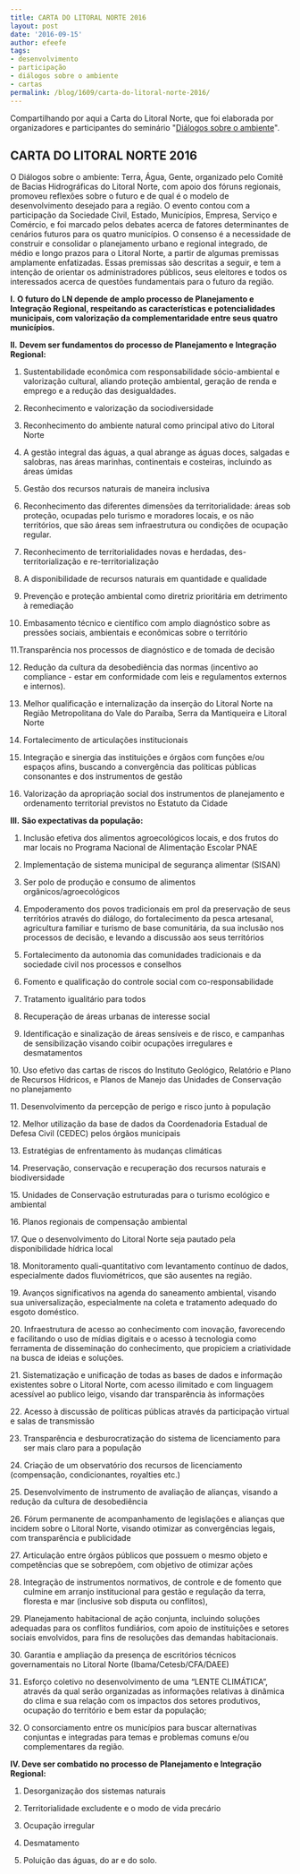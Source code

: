 ```yaml
---
title: CARTA DO LITORAL NORTE 2016
layout: post
date: '2016-09-15'
author: efeefe
tags:
- desenvolvimento
- participação
- diálogos sobre o ambiente
- cartas
permalink: /blog/1609/carta-do-litoral-norte-2016/
---
```


Compartilhando por aqui a Carta do Litoral Norte, que foi elaborada por organizadores e participantes do seminário "[Diálogos sobre o ambiente](../1603/encontro-de-ciência-aberta-diálogos-sobre-ambiente.html "../1603/encontro-de-ciência-aberta-diálogos-sobre-ambiente.html")".

## **CARTA DO LITORAL NORTE 2016**

O Diálogos sobre o ambiente: Terra, Água, Gente, organizado pelo Comitê de Bacias Hidrográficas do Litoral Norte, com apoio dos fóruns regionais, promoveu reflexões sobre o futuro e de qual é o modelo de desenvolvimento desejado para a região. O evento contou com a participação da Sociedade Civil, Estado, Municípios, Empresa, Serviço e Comércio, e foi marcado pelos debates acerca de fatores determinantes de cenários futuros para os quatro municípios. O consenso é a necessidade de construir e consolidar o planejamento urbano e regional integrado, de médio e longo prazos para o Litoral Norte, a partir de algumas premissas amplamente enfatizadas. Essas premissas são descritas a seguir, e tem a intenção de orientar os administradores públicos, seus eleitores e todos os interessados acerca de questões fundamentais para o futuro da região.

**I.** **O futuro do LN depende de amplo processo de Planejamento e Integração Regional, respeitando as características e potencialidades municipais, com valorização da complementaridade entre seus quatro municípios.**

**II.** **Devem ser fundamentos do processo de Planejamento e Integração Regional:**

1. Sustentabilidade econômica com responsabilidade sócio-ambiental e valorização cultural, aliando proteção ambiental, geração de renda e emprego e a redução das desigualdades.

2. Reconhecimento e valorização da sociodiversidade

3. Reconhecimento do ambiente natural como principal ativo do Litoral Norte

4. A gestão integral das águas, a qual abrange as águas doces, salgadas e salobras, nas áreas marinhas, continentais e costeiras, incluindo as áreas úmidas

5. Gestão dos recursos naturais de maneira inclusiva

6. Reconhecimento das diferentes dimensões da territorialidade: áreas sob proteção, ocupadas pelo turismo e moradores locais, e os não territórios, que são áreas sem infraestrutura ou condições de ocupação regular.

7. Reconhecimento de territorialidades novas e herdadas, des-territorialização e re-territorialização

8. A disponibilidade de recursos naturais em quantidade e qualidade

9. Prevenção e proteção ambiental como diretriz prioritária em detrimento à remediação

10. Embasamento técnico e científico com amplo diagnóstico sobre as pressões sociais, ambientais e econômicas sobre o território

11.Transparência nos processos de diagnóstico e de tomada de decisão

12. Redução da cultura da desobediência das normas (incentivo ao compliance - estar em conformidade com leis e regulamentos externos e internos).

13. Melhor qualificação e internalização da inserção do Litoral Norte na Região Metropolitana do Vale do Paraíba, Serra da Mantiqueira e Litoral Norte

14. Fortalecimento de articulações institucionais

15. Integração e sinergia das instituições e órgãos com funções e/ou espaços afins, buscando a convergência das políticas públicas consonantes e dos instrumentos de gestão

16. Valorização da apropriação social dos instrumentos de planejamento e ordenamento territorial previstos no Estatuto da Cidade

**III.** **São expectativas da população:**

1. Inclusão efetiva dos alimentos agroecológicos locais, e dos frutos do mar locais no Programa Nacional de Alimentação Escolar PNAE

2. Implementação de sistema municipal de segurança alimentar (SISAN)

3. Ser polo de produção e consumo de alimentos orgânicos/agroecológicos

4. Empoderamento dos povos tradicionais em prol da preservação de seus territórios através do diálogo, do fortalecimento da pesca artesanal, agricultura familiar e turismo de base comunitária, da sua inclusão nos processos de decisão, e levando a discussão aos seus territórios

5. Fortalecimento da autonomia das comunidades tradicionais e da sociedade civil nos processos e conselhos

6. Fomento e qualificação do controle social com co-responsabilidade

7. Tratamento igualitário para todos

8. Recuperação de áreas urbanas de interesse social

9. Identificação e sinalização de áreas sensíveis e de risco, e campanhas de sensibilização visando coibir ocupações irregulares e desmatamentos

10. Uso efetivo das cartas de riscos do Instituto Geológico, Relatório e Plano de Recursos Hídricos, e Planos de Manejo das Unidades de Conservação no planejamento

11. Desenvolvimento da percepção de perigo e risco junto à população

12. Melhor utilização da base de dados da Coordenadoria Estadual de Defesa Civil (CEDEC) pelos órgãos municipais

13. Estratégias de enfrentamento às mudanças climáticas

14. Preservação, conservação e recuperação dos recursos naturais e biodiversidade

15. Unidades de Conservação estruturadas para o turismo ecológico e ambiental

16. Planos regionais de compensação ambiental

17. Que o desenvolvimento do Litoral Norte seja pautado pela disponibilidade hídrica local

18. Monitoramento quali-quantitativo com levantamento contínuo de dados, especialmente dados fluviométricos, que são ausentes na região.

19. Avanços significativos na agenda do saneamento ambiental, visando sua universalização, especialmente na coleta e tratamento adequado do esgoto doméstico.

20. Infraestrutura de acesso ao conhecimento com inovação, favorecendo e facilitando o uso de mídias digitais e o acesso à tecnologia como ferramenta de disseminação do conhecimento, que propiciem a criatividade na busca de ideias e soluções.

21. Sistematização e unificação de todas as bases de dados e informação existentes sobre o Litoral Norte, com acesso ilimitado e com linguagem acessível ao publico leigo, visando dar transparência às informações

22. Acesso à discussão de políticas públicas através da participação virtual e salas de transmissão

23. Transparência e desburocratização do sistema de licenciamento para ser mais claro para a população

24. Criação de um observatório dos recursos de licenciamento (compensação, condicionantes, royalties etc.)

25. Desenvolvimento de instrumento de avaliação de alianças, visando a redução da cultura de desobediência

26. Fórum permanente de acompanhamento de legislações e alianças que incidem sobre o Litoral Norte, visando otimizar as convergências legais, com transparência e publicidade

27. Articulação entre órgãos públicos que possuem o mesmo objeto e competências que se sobrepõem, com objetivo de otimizar ações

28. Integração de instrumentos normativos, de controle e de fomento que culmine em arranjo institucional para gestão e regulação da terra, floresta e mar (inclusive sob disputa ou conflitos),

29. Planejamento habitacional de ação conjunta, incluindo soluções adequadas para os conflitos fundiários, com apoio de instituições e setores sociais envolvidos, para fins de resoluções das demandas habitacionais.

30. Garantia e ampliação da presença de escritórios técnicos governamentais no Litoral Norte (Ibama/Cetesb/CFA/DAEE)

31. Esforço coletivo no desenvolvimento de uma “LENTE CLIMÁTICA”, através da qual serão organizadas as informações relativas à dinâmica do clima e sua relação com os impactos dos setores produtivos, ocupação do território e bem estar da população;

32. O consorciamento entre os municípios para buscar alternativas conjuntas e integradas para temas e problemas comuns e/ou complementares da região.

**IV. Deve ser combatido no processo de Planejamento e Integração Regional:**

1. Desorganização dos sistemas naturais

2. Territorialidade excludente e o modo de vida precário

3. Ocupação irregular

4. Desmatamento

5. Poluição das águas, do ar e do solo.